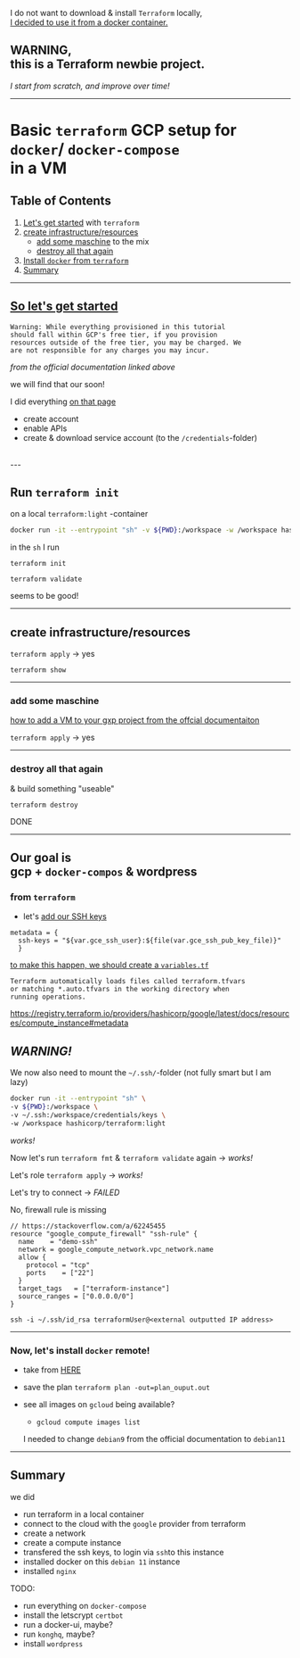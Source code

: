 
I do not want to download & install `Terraform` locally, 
<br>
[I decided to use it from a docker container.](https://www.mrjamiebowman.com/software-development/docker/running-terraform-in-docker-locally/)

## WARNING,<br>this is a Terraform newbie project.<br>
_I start from scratch, and improve over time!_

--------
# Basic `terraform` GCP setup for <br> `docker`/ `docker-compose` <br> in a VM

## Table of Contents
1. [Let's get started](#so-let's-get-started) with `terraform` 
2. [create infrastructure/resources](#create-infrastructure/resources)
    - [add some maschine](#add-some-maschine) to the mix
    - [destroy all that again](#destroy-all-that-again)
3. [Install `docker` from `terraform`](#from-terraform)
4. [Summary](#summary)

---
## [So let's get started](https://learn.hashicorp.com/tutorials/terraform/google-cloud-platform-build?in=terraform/gcp-get-started)

```
Warning: While everything provisioned in this tutorial
should fall within GCP's free tier, if you provision
resources outside of the free tier, you may be charged. We
are not responsible for any charges you may incur.
```
_from the official documentation linked above_

we will find that our soon! 

I did everything [on that page](https://learn.hashicorp.com/tutorials/terraform/google-cloud-platform-build?in=terraform/gcp-get-started) 
- create account
- enable APIs
- create & download service account (to the `/credentials`-folder)
<br>
---

## Run `terraform init`
on a local `terraform:light` -container

```bash
docker run -it --entrypoint "sh" -v ${PWD}:/workspace -w /workspace hashicorp/terraform:light
```

in the `sh` I run

`terraform init`

`terraform validate`

seems to be good!

---
## create infrastructure/resources

`terraform apply` -> yes

`terraform show`

---

### add some maschine

[how to add a VM to your gxp project from the offcial documentaiton](https://learn.hashicorp.com/tutorials/terraform/google-cloud-platform-change?in=terraform/gcp-get-started#create-a-new-resource)

`terraform apply` -> yes

---
### destroy all that again
& build something "useable"

`terraform destroy` 

DONE

---

## Our goal is <br> gcp + `docker-compos` & wordpress
### from `terraform`

-  let's [add our SSH keys](https://stackoverflow.com/a/38647811)

```
metadata = {
  ssh-keys = "${var.gce_ssh_user}:${file(var.gce_ssh_pub_key_file)}"
  }
```

[to make this happen, we should create a `variables.tf`](https://learn.hashicorp.com/tutorials/terraform/google-cloud-platform-variables?in=terraform/gcp-get-started)
```
Terraform automatically loads files called terraform.tfvars
or matching *.auto.tfvars in the working directory when
running operations.
```
https://registry.terraform.io/providers/hashicorp/google/latest/docs/resources/compute_instance#metadata

## *WARNING!*

We now also need to mount the `~/.ssh/`-folder (not fully smart but I am lazy)

```bash
docker run -it --entrypoint "sh" \
-v ${PWD}:/workspace \
-v ~/.ssh:/workspace/credentials/keys \
-w /workspace hashicorp/terraform:light
```

*works!*

Now let's run `terraform fmt`
& `terraform validate` again -> *works!*

Let's role `terraform apply` -> *works!*

Let's try to connect -> *FAILED*

No, firewall rule is missing
```
// https://stackoverflow.com/a/62245455
resource "google_compute_firewall" "ssh-rule" {
  name    = "demo-ssh"
  network = google_compute_network.vpc_network.name
  allow {
    protocol = "tcp"
    ports    = ["22"]
  }
  target_tags   = ["terraform-instance"]
  source_ranges = ["0.0.0.0/0"]
}
```

`ssh -i ~/.ssh/id_rsa terraformUser@<external outputted IP address>`
<br>

---

### Now, let's install `docker` remote!

- take from [HERE](https://collabnix.com/5-minutes-to-run-your-first-docker-container-on-google-cloud-platform-using-terraform/)


- save the plan 
`terraform plan -out=plan_ouput.out`

- see all images on `gcloud` being available?
    
    - `gcloud compute images list`
    
    I needed to change `debian9` from the official documentation to `debian11`

---

## Summary
we did

- run terraform in a local container
- connect to the cloud with the `google` provider from terraform
- create a network
- create a compute instance
- transfered the ssh keys, to login via `ssh`to this instance
- installed docker on this `debian 11` instance
- installed `nginx`

TODO:

- run everything on `docker-compose`
- install the letscrypt `certbot`
- run a docker-ui, maybe?
- run `konghq`, maybe?
- install `wordpress` 
